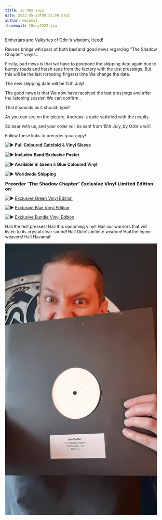 ```yaml
---
title: 20 May 2022
date: 2022-05-20T08:23:08.975Z
author: Havamal
thumbnail: 20may2022.jpg
---
```

Einherjars and Valkyries of Odin's wisdom, Heed!

Ravens brings whispers of both bad and good news regarding "The Shadow Chapter" vinyls..

Firstly, bad news is that we have to postpone the shipping date again due to bumpy roads and harsh seas from the factory with the test pressings. But this will be the last (crossing fingers) time We change the date.

The new shipping date will be 15th July!

The good news is that We now have received the test pressings and after the listening session We can confirm..

That it sounds as it should: Epic!!

As you can see on the picture, Andreas is quite satisfied with the results.

So bear with us, and your order will be sent from 15th July, by Odin's will!

Follow these links to preorder your copy!

![▶](https://static.xx.fbcdn.net/images/emoji.php/v9/t40/1/16/25b6.png) 𝐅𝐮𝐥𝐥 𝐂𝐨𝐥𝐨𝐮𝐫𝐞𝐝 𝐆𝐚𝐭𝐞𝐟𝐨𝐥𝐝 & 𝐕𝐢𝐧𝐲𝐥 𝐒𝐥𝐞𝐞𝐯𝐞

![▶](https://static.xx.fbcdn.net/images/emoji.php/v9/t40/1/16/25b6.png) 𝐈𝐧𝐜𝐥𝐮𝐝𝐞𝐬 𝐁𝐚𝐧𝐝 𝐄𝐱𝐜𝐥𝐮𝐬𝐢𝐯𝐞 𝐏𝐨𝐬𝐭𝐞𝐫

![▶](https://static.xx.fbcdn.net/images/emoji.php/v9/t40/1/16/25b6.png) 𝐀𝐯𝐚𝐢𝐥𝐚𝐛𝐥𝐞 𝐢𝐧 𝐆𝐫𝐞𝐞𝐧 & 𝐁𝐥𝐮𝐞 𝐂𝐨𝐥𝐨𝐮𝐫𝐞𝐝 𝐕𝐢𝐧𝐲𝐥

![▶](https://static.xx.fbcdn.net/images/emoji.php/v9/t40/1/16/25b6.png) 𝐖𝐨𝐫𝐥𝐝𝐰𝐢𝐝𝐞 𝐒𝐡𝐢𝐩𝐩𝐢𝐧𝐠

𝗣𝗿𝗲𝗼𝗿𝗱𝗲𝗿 "𝗧𝗵𝗲 𝗦𝗵𝗮𝗱𝗼𝘄 𝗖𝗵𝗮𝗽𝘁𝗲𝗿" 𝗘𝘅𝗰𝗹𝘂𝘀𝗶𝘃𝗲 𝗩𝗶𝗻𝘆𝗹 𝗟𝗶𝗺𝗶𝘁𝗲𝗱 𝗘𝗱𝗶𝘁𝗶𝗼𝗻 𝗼𝗻:

![▶](https://static.xx.fbcdn.net/images/emoji.php/v9/t40/1/16/25b6.png) [Exclusive Green Vinyl Edition](https://artgatesrecords.com/store/en/inicio/havamal-the-shadow-chapter-edicion-exclusiva-vinilo-verde-preventa)

![▶](https://static.xx.fbcdn.net/images/emoji.php/v9/t40/1/16/25b6.png) [Exclusive Blue Vinyl Edition](https://artgatesrecords.com/store/en/inicio/havamal-the-shadow-chapter-exclusive-blue-vinyl-edition-preorder)

![▶](https://static.xx.fbcdn.net/images/emoji.php/v9/t40/1/16/25b6.png) [Exclusive Bundle Vinyl Edition](https://artgatesrecords.com/store/en/inicio/havamal-the-shadow-chapter-exclusive-bundle-vinyl-edition-preorder)

Hail the test presses! Hail this upcoming vinyl! Hail our warriors that will listen to its crystal clear sound! Hail Odin's infinite wisdom! Hail the hymn-weavers! Hail Havamal!



![Vinyl test pressing](20may2022.jpg)